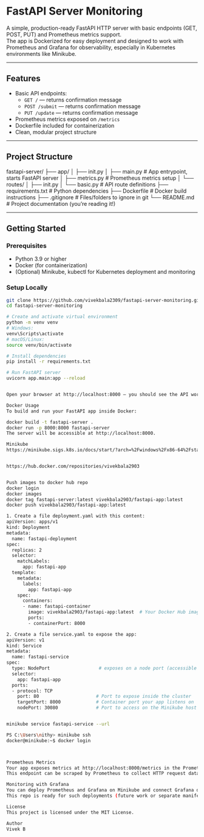 # FastAPI Server Monitoring

A simple, production-ready FastAPI HTTP server with basic endpoints (GET, POST, PUT) and Prometheus metrics support.  
The app is Dockerized for easy deployment and designed to work with Prometheus and Grafana for observability, especially in Kubernetes environments like Minikube.

---

## Features

- Basic API endpoints:
  - `GET /` — returns confirmation message  
  - `POST /submit` — returns confirmation message  
  - `PUT /update` — returns confirmation message  
- Prometheus metrics exposed on `/metrics`  
- Dockerfile included for containerization  
- Clean, modular project structure  

---

## Project Structure

fastapi-server/
├── app/
│ ├── init.py
│ ├── main.py # App entrypoint, starts FastAPI server
│ ├── metrics.py # Prometheus metrics setup
│ └── routes/
│ ├── init.py
│ └── basic.py # API route definitions
├── requirements.txt # Python dependencies
├── Dockerfile # Docker build instructions
├── .gitignore # Files/folders to ignore in git
└── README.md # Project documentation (you’re reading it!)


---

## Getting Started

### Prerequisites

- Python 3.9 or higher  
- Docker (for containerization)  
- (Optional) Minikube, kubectl for Kubernetes deployment and monitoring  

### Setup Locally

```bash
git clone https://github.com/vivekbala2309/fastapi-server-monitoring.git
cd fastapi-server-monitoring

# Create and activate virtual environment
python -m venv venv
# Windows:
venv\Scripts\activate
# macOS/Linux:
source venv/bin/activate

# Install dependencies
pip install -r requirements.txt

# Run FastAPI server
uvicorn app.main:app --reload


Open your browser at http://localhost:8000 — you should see the API working.

Docker Usage
To build and run your FastAPI app inside Docker:

docker build -t fastapi-server .
docker run -p 8000:8000 fastapi-server
The server will be accessible at http://localhost:8000.

Minikube
https://minikube.sigs.k8s.io/docs/start/?arch=%2Fwindows%2Fx86-64%2Fstable%2F.exe+download


https://hub.docker.com/repositories/vivekbala2903


Push images to docker hub repo
docker login
docker images
docker tag fastapi-server:latest vivekbala2903/fastapi-app:latest
docker push vivekbala2903/fastapi-app:latest

1. Create a file deployment.yaml with this content:
apiVersion: apps/v1
kind: Deployment
metadata:
  name: fastapi-deployment
spec:
  replicas: 2
  selector:
    matchLabels:
      app: fastapi-app
  template:
    metadata:
      labels:
        app: fastapi-app
    spec:
      containers:
      - name: fastapi-container
        image: vivekbala2903/fastapi-app:latest  # Your Docker Hub image
        ports:
        - containerPort: 8000

2. Create a file service.yaml to expose the app:
apiVersion: v1
kind: Service
metadata:
  name: fastapi-service
spec:
  type: NodePort                  # exposes on a node port (accessible from localhost in Minikube)
  selector:
    app: fastapi-app
  ports:
  - protocol: TCP
    port: 80                     # Port to expose inside the cluster
    targetPort: 8000             # Container port your app listens on
    nodePort: 30080              # Port to access on the Minikube host


minikube service fastapi-service --url

PS C:\Users\nithy> minikube ssh
docker@minikube:~$ docker login



Prometheus Metrics
Your app exposes metrics at http://localhost:8000/metrics in the Prometheus format.
This endpoint can be scraped by Prometheus to collect HTTP request data.

Monitoring with Grafana
You can deploy Prometheus and Grafana on Minikube and connect Grafana dashboards to the Prometheus metrics endpoint for observability.
This repo is ready for such deployments (future work or separate manifests needed).

License
This project is licensed under the MIT License.

Author
Vivek B 


